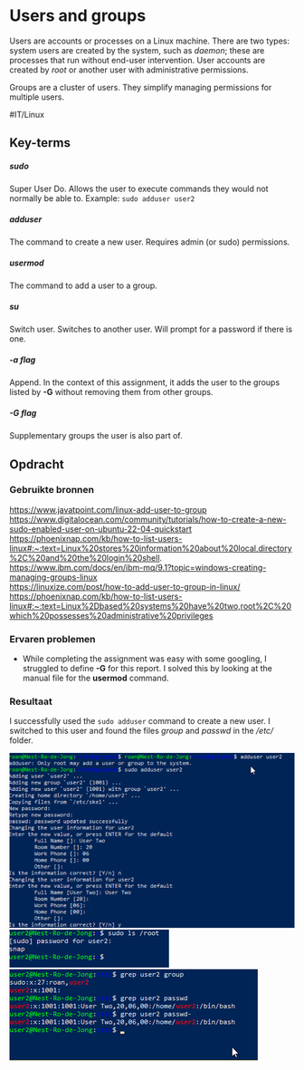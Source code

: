 # Users and groups
Users are accounts or processes on a Linux machine. There are two types: system users are created by the system, such as *daemon*; these are processes that run without end-user intervention. User accounts are created by *root* or another user with administrative permissions.

Groups are a cluster of users. They simplify managing permissions for multiple users.

#IT/Linux

## Key-terms
##### sudo
Super User Do. Allows the user to execute commands they would not normally be able to. Example: `sudo adduser user2`

##### adduser
The command to create a new user. Requires admin (or sudo) permissions.

##### usermod
The command to add a user to a group.

##### su
Switch user. Switches to another user. Will prompt for a password if there is one.

##### -a flag
Append. In the context of this assignment, it adds the user to the groups listed by **-G** without removing them from other groups.

##### -G flag
Supplementary groups the user is also part of.

## Opdracht
### Gebruikte bronnen
https://www.javatpoint.com/linux-add-user-to-group
https://www.digitalocean.com/community/tutorials/how-to-create-a-new-sudo-enabled-user-on-ubuntu-22-04-quickstart  
https://phoenixnap.com/kb/how-to-list-users-linux#:~:text=Linux%20stores%20information%20about%20local,directory%2C%20and%20the%20login%20shell.  
https://www.ibm.com/docs/en/ibm-mq/9.1?topic=windows-creating-managing-groups-linux  
https://linuxize.com/post/how-to-add-user-to-group-in-linux/  
https://phoenixnap.com/kb/how-to-list-users-linux#:~:text=Linux%2Dbased%20systems%20have%20two,root%2C%20which%20possesses%20administrative%20privileges  


### Ervaren problemen
* While completing the assignment was easy with some googling, I struggled to define **-G** for this report. I solved this by looking at the manual file for the **usermod** command.  

### Resultaat
I successfully used the `sudo adduser` command to create a new user. I switched to this user and found the files *group* and *passwd* in the */etc/* folder.

![screenshot of me creating a new user](../../00_includes/LNX-04_screenshot1.png)  
![screenshot of me logging into sudo as user2](../../00_includes/LNX-04_screenshot2.png)  
![screenshot showing the required files](../../00_includes/LNX-04_screenshot3.png)
